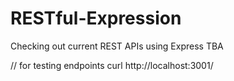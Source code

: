 # RESTful-Expression
Checking out current REST APIs using Express
TBA

// for testing endpoints
curl http://localhost:3001/
